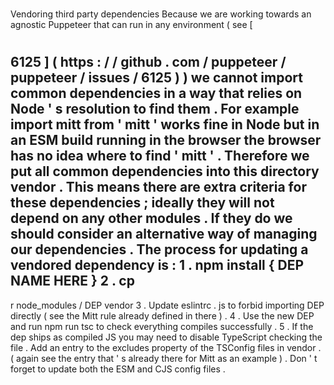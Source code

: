 #
Vendoring
third
party
dependencies
Because
we
are
working
towards
an
agnostic
Puppeteer
that
can
run
in
any
environment
(
see
[
#
6125
]
(
https
:
/
/
github
.
com
/
puppeteer
/
puppeteer
/
issues
/
6125
)
)
we
cannot
import
common
dependencies
in
a
way
that
relies
on
Node
'
s
resolution
to
find
them
.
For
example
import
mitt
from
'
mitt
'
works
fine
in
Node
but
in
an
ESM
build
running
in
the
browser
the
browser
has
no
idea
where
to
find
'
mitt
'
.
Therefore
we
put
all
common
dependencies
into
this
directory
vendor
.
This
means
there
are
extra
criteria
for
these
dependencies
;
ideally
they
will
not
depend
on
any
other
modules
.
If
they
do
we
should
consider
an
alternative
way
of
managing
our
dependencies
.
The
process
for
updating
a
vendored
dependency
is
:
1
.
npm
install
{
DEP
NAME
HERE
}
2
.
cp
-
r
node_modules
/
DEP
vendor
3
.
Update
eslintrc
.
js
to
forbid
importing
DEP
directly
(
see
the
Mitt
rule
already
defined
in
there
)
.
4
.
Use
the
new
DEP
and
run
npm
run
tsc
to
check
everything
compiles
successfully
.
5
.
If
the
dep
ships
as
compiled
JS
you
may
need
to
disable
TypeScript
checking
the
file
.
Add
an
entry
to
the
excludes
property
of
the
TSConfig
files
in
vendor
.
(
again
see
the
entry
that
'
s
already
there
for
Mitt
as
an
example
)
.
Don
'
t
forget
to
update
both
the
ESM
and
CJS
config
files
.

